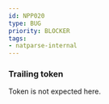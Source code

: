 ```yaml
---
id: NPP020
type: BUG
priority: BLOCKER
tags:
- natparse-internal
---
```


### Trailing token

Token is not expected here.

